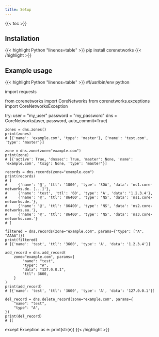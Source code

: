 ```yaml
---
title: Setup
---
```


<!-- prettier-ignore-start -->
<!-- spellchecker-disable -->
{{< toc >}}
<!-- spellchecker-enable -->
<!-- prettier-ignore-end -->

## Installation

<!-- prettier-ignore-start -->
<!-- spellchecker-disable -->
{{< highlight Python "linenos=table" >}}
pip install corenetworks
{{< /highlight >}}
<!-- spellchecker-enable -->
<!-- prettier-ignore-end -->

## Example usage

<!-- prettier-ignore-start -->
<!-- markdownlint-disable -->
<!-- spellchecker-disable -->
{{< highlight Python "linenos=table" >}}
#!/usr/bin/env python

import requests

from corenetworks import CoreNetworks
from corenetworks.exceptions import CoreNetworksException

try:
    user = "my_user"
    password = "my_password"
    dns = CoreNetworks(user, password, auto_commit=True)

    zones = dns.zones()
    print(zones)
    # [{'name': 'example.com', 'type': 'master'}, {'name': 'test.com', 'type': 'master'}]

    zone = dns.zone(zone="example.com")
    print(zone)
    # [{'active': True, 'dnssec': True, 'master': None, 'name': 'example.com', 'tsig': None, 'type': 'master'}]

    records = dns.records(zone="example.com")
    print(records)
    # [
    #     {'name': '@', 'ttl': '1800', 'type': 'SOA', 'data': 'ns1.core-networks.de. [...]'},
    #     {'name': 'test', 'ttl': '60', 'type': 'A', 'data': '1.2.3.4'},
    #     {'name': '@', 'ttl': '86400', 'type': 'NS', 'data': 'ns1.core-networks.de.'},
    #     {'name': '@', 'ttl': '86400', 'type': 'NS', 'data': 'ns2.core-networks.eu.'},
    #     {'name': '@', 'ttl': '86400', 'type': 'NS', 'data': 'ns3.core-networks.com.'}
    # ]

    filtered = dns.records(zone="example.com", params={"type": ["A", "AAAA"]})
    print(filtered)
    # [{'name': 'test', 'ttl': '3600', 'type': 'A', 'data': '1.2.3.4'}]

    add_record = dns.add_record(
        zone="example.com", params={
            "name": "test",
            "type": "A",
            "data": "127.0.0.1",
            "ttl": 3600,
        }
    )
    print(add_record)
    # [{'name': 'test', 'ttl': '3600', 'type': 'A', 'data': '127.0.0.1'}]

    del_record = dns.delete_record(zone="example.com", params={
        "name": "test",
        "type": "A",
    })
    print(del_record)
    # []

except Exception as e:
    print(str(e))
{{< /highlight >}}
<!-- spellchecker-enable -->
<!-- markdownlint-restore -->
<!-- prettier-ignore-end -->
